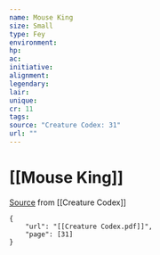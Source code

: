 ```yaml
---
name: Mouse King
size: Small
type: Fey
environment: 
hp: 
ac: 
initiative: 
alignment: 
legendary: 
lair: 
unique: 
cr: 11
tags: 
source: "Creature Codex: 31"
url: ""
---
```

# [[Mouse King]]

[Source](zotero://open-pdf/library/items/NTNKJRHG?page=31) from [[Creature Codex]]

```pdf
{
	"url": "[[Creature Codex.pdf]]",
	"page": [31]
}
```

